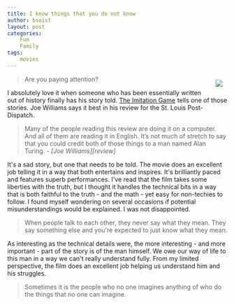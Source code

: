 ```yaml
---
title: I know things that you do not know
author: bsoist
layout: post
categories:
    Fun
    Family
tags:
    movies
---
```

<div style="float:right;padding:10px;"><a href="http://www.amazon.com/gp/product/B00R7FZ074/ref=as_li_tl?ie=UTF8&camp=1789&creative=390957&creativeASIN=B00R7FZ074&linkCode=as2&tag=weifyoasme-20&linkId=WIP2LMTUH6SECMYD"><img border="0" src="http://ws-na.amazon-adsystem.com/widgets/q?_encoding=UTF8&ASIN=B00R7FZ074&Format=_SL110_&ID=AsinImage&MarketPlace=US&ServiceVersion=20070822&WS=1&tag=weifyoasme-20" ></a><img src="http://ir-na.amazon-adsystem.com/e/ir?t=weifyoasme-20&l=as2&o=1&a=B00R7FZ074" width="1" height="1" border="0" alt="" style="border:none !important; margin:0px !important;" /></div>

<blockquote>
Are you paying attention?
</blockquote>

I absolutely love it when someone who has been essentially written out of history finally has his story told. <a href="http://www.amazon.com/gp/product/B00R7FZ074/ref=as_li_tl?ie=UTF8&camp=1789&creative=390957&creativeASIN=B00R7FZ074&linkCode=as2&tag=weifyoasme-20&linkId=WIP2LMTUH6SECMYD">The Imitation Game</a><img src="http://ir-na.amazon-adsystem.com/e/ir?t=weifyoasme-20&l=as2&o=1&a=B00R7FZ074" width="1" height="1" border="0" alt="" style="border:none !important; margin:0px !important;" /> tells one of those stories. Joe Williams says it best in his review for the St. Louis Post-Dispatch.

<blockquote>
Many of the people reading this review are doing it on a computer. And all of them are reading it in English. It’s not much of stretch to say that you could credit both of those things to a man named Alan Turing.
<cite> - [Joe Williams][review]</cite>
</blockquote>

It's a sad story, but one that needs to be told. The movie does an excellent job telling it in a way that both entertains and inspires. It's brilliantly paced and features superb performances. I've read that the film takes some liberties with the truth, but I thought it handles the technical bits in a way that is both faithful to the truth - and the math - yet easy for non-techies to follow. I found myself wondering on several occasions if potential misunderstandings would be explained. I was not disappointed.

<blockquote>
When people talk to each other, they never say what they mean. They say something else and you're expected to just know what they mean.
</blockquote>

As interesting as the technical details were, the more interesting - and more important - part of the story is of the man himself. We owe our way of life to this man in a way we can't really understand fully. From my limited perspective, the film does an excellent job helping us understand him and his struggles.

<blockquote>
Sometimes it is the people who no one imagines anything of who do the things that no one can imagine.
</blockquote>

[review]: http://www.stltoday.com/entertainment/movies/reviews/cumberbatch-is-a-genuine-genius-in-the-imitation-game/article_e800a67e-27b6-5952-a7a8-462b5b7ec249.html
